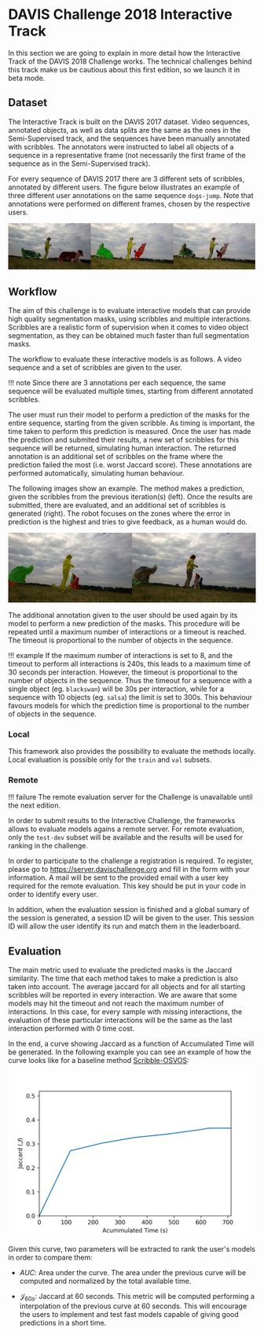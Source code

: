 # DAVIS Challenge 2018 Interactive Track

In this section we are going to explain in more detail how the Interactive Track of the DAVIS 2018 Challenge works. The technical challenges behind this track make us be cautious about this first edition, so we launch it in beta mode.

## Dataset

The Interactive Track is built on the DAVIS 2017 dataset. Video sequences, annotated objects, as well as data splits are the same as the ones in the Semi-Supervised track, and the sequences have been manually annotated with scribbles. The annotators were instructed to label all objects of a sequence in a representative frame (not necessarily the first frame of the sequence as in the Semi-Supervised track).

For every sequence of DAVIS 2017 there are 3 different sets of scribbles, annotated by different users. The figure below illustrates an example of three different user annotations on the same sequence `dogs-jump`. Note that annotations were performed on different frames, chosen by the respective users.

<div style="white-space: nowrap;">

<img src="/docs/images/scribbles/dogs-jump-scribble00.jpg" width="33.3%"/><img src="/docs/images/scribbles/dogs-jump-scribble01.jpg" width="33.3%"/><img src="/docs/images/scribbles/dogs-jump-scribble02.jpg" width="33.3%"/>

</div>

## Workflow

The aim of this challenge is to evaluate interactive models that can provide high quality segmentation masks, using scribbles and multiple interactions. Scribbles are a realistic form of supervision when it comes to video object segmentation, as they can be obtained much faster than full segmentation masks.

The workflow to evaluate these interactive models is as follows. A video sequence and a set of scribbles are given to the user. 

!!! note
	Since there are 3 annotations per each sequence, the same sequence will be evaluated multiple times, starting from different annotated scribbles.

The user must run their model to perform a prediction of the masks for the entire sequence, starting from the given scribble. As timing is important, the time taken to perform this prediction is measured. Once the user has made the prediction and submited their results, a new set of scribbles for this sequence will be returned, simulating human interaction. The returned annotation is an additional set of scribbles on the frame where the prediction failed the most (i.e. worst Jaccard score). These annotations are performed automatically, simulating human behaviour.

The following images show an example. The method makes a prediction, given the scribbles from the previous iteration(s) (left). Once the results are submitted, there are evaluated, and an additional set of scribbles is generated (right). The robot focuses on the zones where the error in prediction is the highest and tries to give feedback, as a human would do.

<div style="white-space: nowrap;">

<img src="/docs/images/workflow/pred_mask_overlay.jpg" width="50%"/><img src="/docs/images/workflow/generated_scribbles.jpg" width="50%"/>

</div>

The additional annotation given to the user should be used again by its model to perform a new prediction of the masks. This procedure will be repeated until a maximum number of interactions or a timeout is reached. The timeout is proportional to the number of objects in the sequence.

!!! example
	If the maximum number of interactions is set to 8, and the timeout to perform all interactions is 240s, this leads to a maximum time of 30 seconds per interaction. However, the timeout is proportional to the number of objects in the sequence. Thus the timeout for a sequence with a single object (eg. `blackswan`) will be 30s per interaction, while for a sequence with 10 objects (eg. `salsa`) the limit is set to 300s. This behaviour favours models for which the prediction time is proportional to the number of objects in the sequence.

### Local

This framework also provides the possibility to evaluate the methods locally. Local evaluation is possible only for the `train` and `val` subsets.

### Remote

!!! failure
    The remote evaluation server for the Challenge is unavailable until the next edition.

In order to submit results to the Interactive Challenge, the frameworks allows to evaluate models agains a remote server. For remote evaluation, only the `test-dev` subset will be available and the results will be used for ranking in the challenge.

In order to participate to the challenge a registration is required. To register, please go to https://server.davischallenge.org and fill in the form with your information. A mail will be sent to the provided email with a user key required for the remote evaluation. This key should be put in your code in order to identify every user.

In addition, when the evaluation session is finished and a global sumary of the session is generated, a session ID will be given to the user. This session ID will allow the user identify its run and match them in the leaderboard.

## Evaluation

The main metric used to evaluate the predicted masks is the Jaccard similarity. The time that each method takes to make a prediction is also taken into account. The average jaccard for all objects and for all starting scribbles will be reported in every interaction.  We are aware that some models may hit the timeout and not reach the maximum number of interactions. In this case, for every sample with missing interactions, the evaluation of these particular interactions will be the same as the last interaction performed with 0 time cost.

In the end, a curve showing Jaccard as a function of Accumulated Time will be generated. In the following example you can see an example of how the curve looks like for a baseline method [Scribble-OSVOS](https://github.com/kmaninis/Scribble-OSVOS):

<div style="white-space: nowrap;">

<img src="/docs/images/workflow/evaluation.png" width="100%"/>

</div>

Given this curve, two parameters will be extracted to rank the user's models in order to compare them:

* $AUC$: Area under the curve. The area under the previous curve will be computed and normalized by the total available time.

* $\mathcal{J}_{60s}$: Jaccard at 60 seconds. This metric will be computed performing a interpolation of the previous curve at 60 seconds. This will encourage the users to implement and test fast models capable of giving good predictions in a short time.
